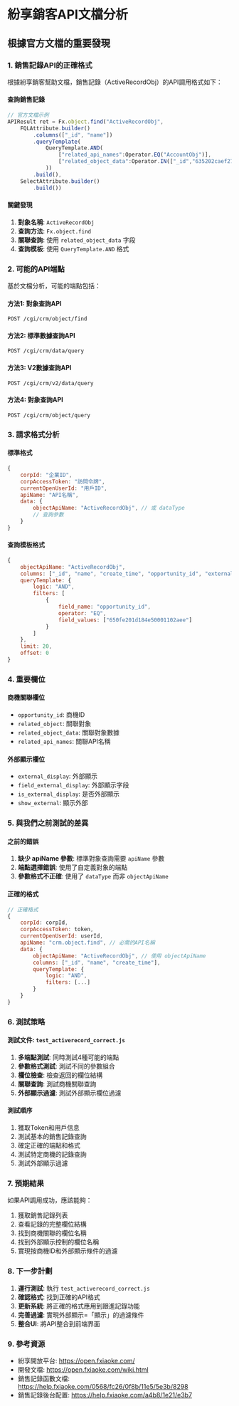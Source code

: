 # 紛享銷客API文檔分析

## 根據官方文檔的重要發現

### 1. 銷售記錄API的正確格式

根據紛享銷客幫助文檔，銷售記錄（ActiveRecordObj）的API調用格式如下：

#### 查詢銷售記錄
```javascript
// 官方文檔示例
APIResult ret = Fx.object.find("ActiveRecordObj", 
    FQLAttribute.builder()
        .columns(["_id", "name"])
        .queryTemplate(
            QueryTemplate.AND(
                ["related_api_names":Operator.EQ("AccountObj")],
                ["related_object_data":Operator.IN(["_id","635202caef27f300011b1c3a"])]
            ))
        .build(),
    SelectAttribute.builder()
        .build())
```

#### 關鍵發現
1. **對象名稱**: `ActiveRecordObj`
2. **查詢方法**: `Fx.object.find`
3. **關聯查詢**: 使用 `related_object_data` 字段
4. **查詢模板**: 使用 `QueryTemplate.AND` 格式

### 2. 可能的API端點

基於文檔分析，可能的端點包括：

#### 方法1: 對象查詢API
```
POST /cgi/crm/object/find
```

#### 方法2: 標準數據查詢API  
```
POST /cgi/crm/data/query
```

#### 方法3: V2數據查詢API
```
POST /cgi/crm/v2/data/query
```

#### 方法4: 對象查詢API
```
POST /cgi/crm/object/query
```

### 3. 請求格式分析

#### 標準格式
```javascript
{
    corpId: "企業ID",
    corpAccessToken: "訪問令牌",
    currentOpenUserId: "用戶ID",
    apiName: "API名稱",
    data: {
        objectApiName: "ActiveRecordObj", // 或 dataType
        // 查詢參數
    }
}
```

#### 查詢模板格式
```javascript
{
    objectApiName: "ActiveRecordObj",
    columns: ["_id", "name", "create_time", "opportunity_id", "external_display"],
    queryTemplate: {
        logic: "AND",
        filters: [
            {
                field_name: "opportunity_id",
                operator: "EQ",
                field_values: ["650fe201d184e50001102aee"]
            }
        ]
    },
    limit: 20,
    offset: 0
}
```

### 4. 重要欄位

#### 商機關聯欄位
- `opportunity_id`: 商機ID
- `related_object`: 關聯對象
- `related_object_data`: 關聯對象數據
- `related_api_names`: 關聯API名稱

#### 外部顯示欄位
- `external_display`: 外部顯示
- `field_external_display`: 外部顯示字段
- `is_external_display`: 是否外部顯示
- `show_external`: 顯示外部

### 5. 與我們之前測試的差異

#### 之前的錯誤
1. **缺少 apiName 參數**: 標準對象查詢需要 `apiName` 參數
2. **端點選擇錯誤**: 使用了自定義對象的端點
3. **參數格式不正確**: 使用了 `dataType` 而非 `objectApiName`

#### 正確的格式
```javascript
// 正確格式
{
    corpId: corpId,
    corpAccessToken: token,
    currentOpenUserId: userId,
    apiName: "crm.object.find", // 必需的API名稱
    data: {
        objectApiName: "ActiveRecordObj", // 使用 objectApiName
        columns: ["_id", "name", "create_time"],
        queryTemplate: {
            logic: "AND",
            filters: [...]
        }
    }
}
```

### 6. 測試策略

#### 測試文件: `test_activerecord_correct.js`
1. **多端點測試**: 同時測試4種可能的端點
2. **參數格式測試**: 測試不同的參數組合
3. **欄位檢查**: 檢查返回的欄位結構
4. **關聯查詢**: 測試商機關聯查詢
5. **外部顯示過濾**: 測試外部顯示欄位過濾

#### 測試順序
1. 獲取Token和用戶信息
2. 測試基本的銷售記錄查詢
3. 確定正確的端點和格式
4. 測試特定商機的記錄查詢
5. 測試外部顯示過濾

### 7. 預期結果

如果API調用成功，應該能夠：
1. 獲取銷售記錄列表
2. 查看記錄的完整欄位結構
3. 找到商機關聯的欄位名稱
4. 找到外部顯示控制的欄位名稱
5. 實現按商機ID和外部顯示條件的過濾

### 8. 下一步計劃

1. **運行測試**: 執行 `test_activerecord_correct.js`
2. **確認格式**: 找到正確的API格式
3. **更新系統**: 將正確的格式應用到跟進記錄功能
4. **完善過濾**: 實現外部顯示=「顯示」的過濾條件
5. **整合UI**: 將API整合到前端界面

### 9. 參考資源

- 紛享開放平台: https://open.fxiaoke.com/
- 開發文檔: https://open.fxiaoke.com/wiki.html
- 銷售記錄函數文檔: https://help.fxiaoke.com/0568/fc26/0f8b/11e5/5e3b/8298
- 銷售記錄後台配置: https://help.fxiaoke.com/a4b8/1e21/e3b7